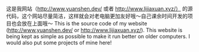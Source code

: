 这是我网站（http://www.yuanshen.dev/ 或者 http://www.lijiaxuan.xyz/） 的源代码，这个网站尽量简洁，这样就会对老电脑更加友好哦～自己课余时间开发的项目也会放在上面哦～
This is the source code of my website (http://www.yuanshen.dev/ or http://www.lijiaxuan.xyz/). This website is being kept as simple as possible to make it run better on older computers. I would also put some projects of mine here!

